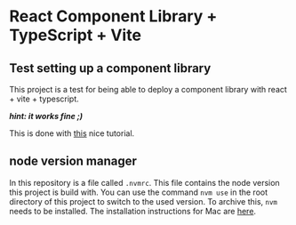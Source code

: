 # React Component Library + TypeScript + Vite

## Test setting up a component library
This project is a test for being able to deploy a component library with react + vite + typescript.

***hint: it works fine ;)***

This is done with [this](https://dev.to/receter/how-to-create-a-react-component-library-using-vites-library-mode-4lma) nice tutorial.


## node version manager
In this repository is a file called `.nvmrc`. This file contains the node version this project is build with.
You can use the command `nvm use` in the root directory of this project to switch to the used version.
To archive this, `nvm` needs to be installed. The installation instructions for Mac are [here](https://github.com/nvm-sh/nvm). 

